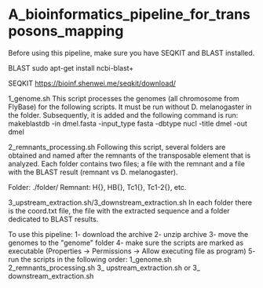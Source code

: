 # A_bioinformatics_pipeline_for_transposons_mapping

Before using this pipeline, make sure you have SEQKIT and BLAST installed.

BLAST
  sudo apt-get install ncbi-blast+
  
SEQKIT
  https://bioinf.shenwei.me/seqkit/download/

1_genome.sh
This script processes the genomes (all chromosome from FlyBase) for the following scripts. It must be run without D. melanogaster in the folder. Subsequently, it is added and the following command is run:
makeblastdb -in dmel.fasta -input_type fasta -dbtype nucl -title dmel -out dmel

2_remnants_processing.sh
Following this script, several folders are obtained and named after the remnants of the transposable element that is analyzed. Each folder contains two files; a file with the remnant and a file with the BLAST result (remnant vs D. melanogaster).

Folder: ./folder/
Remnant: H{}, HB{}, Tc1{}, Tc1-2{}, etc.

3_upstream_extraction.sh/3_downstream_extraction.sh
In each folder there is the coord.txt file, the file with the extracted sequence and a folder dedicated to BLAST results.

To use this pipeline:
1- download the archive
2- unzip archive
3- move the genomes to the "genome" folder 
4- make sure the scripts are marked as executable (Properties -> Permissions -> Allow executing file as program)
5- run the scripts in the following order:
1_genome.sh
2_remnants_processing.sh
3_ upstream_extraction.sh or 3_ downstream_extraction.sh
